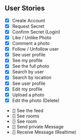 ## User Stories

-   [x] Create Account
-   [x] Request Secret
-   [x] Confirm Secret (Login)
-   [x] Like / Unlike Photo
-   [x] Comment a photo
-   [x] Follow / Unfollow user
-   [x] See user profile
-   [x] See my profile
-   [x] See the full photo
-   [x] Search by user
-   [x] Search by location
-   [x] See user profile
-   [x] Edit my profile
-   [x] Upload a photo
-   [x] Edit the photo (Delete)
-   [] See the feed
-   [] See rooms
-   [] See room
-   [] Send private Message
-   [] Receive Message (Realtime)
